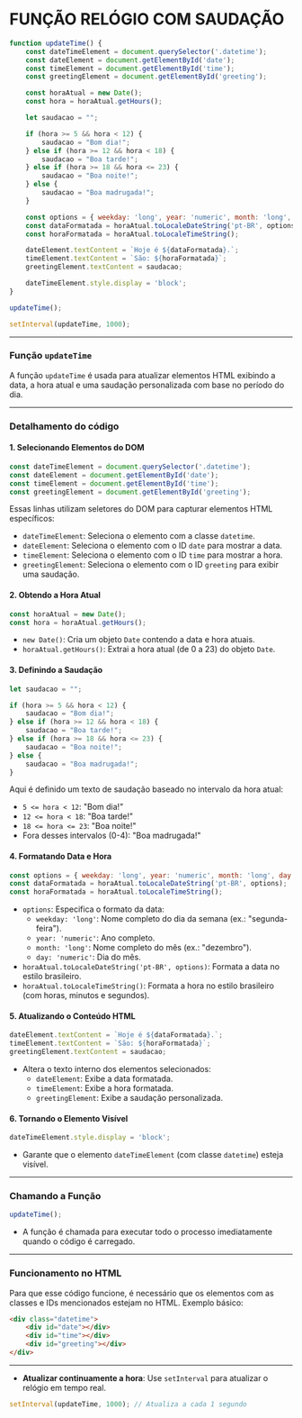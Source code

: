 # FUNÇÃO RELÓGIO COM SAUDAÇÃO

```javascript
function updateTime() {
    const dateTimeElement = document.querySelector('.datetime');
    const dateElement = document.getElementById('date');
    const timeElement = document.getElementById('time');
    const greetingElement = document.getElementById('greeting');

    const horaAtual = new Date();
    const hora = horaAtual.getHours();

    let saudacao = "";

    if (hora >= 5 && hora < 12) {
        saudacao = "Bom dia!";
    } else if (hora >= 12 && hora < 18) {
        saudacao = "Boa tarde!";
    } else if (hora >= 18 && hora <= 23) {
        saudacao = "Boa noite!";
    } else {
        saudacao = "Boa madrugada!";
    }

    const options = { weekday: 'long', year: 'numeric', month: 'long', day: 'numeric' };
    const dataFormatada = horaAtual.toLocaleDateString('pt-BR', options);
    const horaFormatada = horaAtual.toLocaleTimeString();

    dateElement.textContent = `Hoje é ${dataFormatada}.`;
    timeElement.textContent = `São: ${horaFormatada}`;
    greetingElement.textContent = saudacao;

    dateTimeElement.style.display = 'block';
}

updateTime();

setInterval(updateTime, 1000);
```

---

### **Função `updateTime`**

A função `updateTime` é usada para atualizar elementos HTML exibindo a data, a hora atual e uma saudação personalizada com base no período do dia.

---

### **Detalhamento do código**

#### 1. **Selecionando Elementos do DOM**
```javascript
const dateTimeElement = document.querySelector('.datetime');
const dateElement = document.getElementById('date');
const timeElement = document.getElementById('time');
const greetingElement = document.getElementById('greeting');
```
Essas linhas utilizam seletores do DOM para capturar elementos HTML específicos:

- `dateTimeElement`: Seleciona o elemento com a classe `datetime`.
- `dateElement`: Seleciona o elemento com o ID `date` para mostrar a data.
- `timeElement`: Seleciona o elemento com o ID `time` para mostrar a hora.
- `greetingElement`: Seleciona o elemento com o ID `greeting` para exibir uma saudação.

#### 2. **Obtendo a Hora Atual**
```javascript
const horaAtual = new Date();
const hora = horaAtual.getHours();
```
- `new Date()`: Cria um objeto `Date` contendo a data e hora atuais.
- `horaAtual.getHours()`: Extrai a hora atual (de 0 a 23) do objeto `Date`.

#### 3. **Definindo a Saudação**
```javascript
let saudacao = "";

if (hora >= 5 && hora < 12) {
    saudacao = "Bom dia!";
} else if (hora >= 12 && hora < 18) {
    saudacao = "Boa tarde!";
} else if (hora >= 18 && hora <= 23) {
    saudacao = "Boa noite!";
} else {
    saudacao = "Boa madrugada!";
}
```
Aqui é definido um texto de saudação baseado no intervalo da hora atual:

- `5 <= hora < 12`: "Bom dia!"
- `12 <= hora < 18`: "Boa tarde!"
- `18 <= hora <= 23`: "Boa noite!"
- Fora desses intervalos (0-4): "Boa madrugada!"

#### 4. **Formatando Data e Hora**
```javascript
const options = { weekday: 'long', year: 'numeric', month: 'long', day: 'numeric' };
const dataFormatada = horaAtual.toLocaleDateString('pt-BR', options);
const horaFormatada = horaAtual.toLocaleTimeString();
```
- `options`: Especifica o formato da data:
  - `weekday: 'long'`: Nome completo do dia da semana (ex.: "segunda-feira").
  - `year: 'numeric'`: Ano completo.
  - `month: 'long'`: Nome completo do mês (ex.: "dezembro").
  - `day: 'numeric'`: Dia do mês.
- `horaAtual.toLocaleDateString('pt-BR', options)`: Formata a data no estilo brasileiro.
- `horaAtual.toLocaleTimeString()`: Formata a hora no estilo brasileiro (com horas, minutos e segundos).

#### 5. **Atualizando o Conteúdo HTML**
```javascript
dateElement.textContent = `Hoje é ${dataFormatada}.`;
timeElement.textContent = `São: ${horaFormatada}`;
greetingElement.textContent = saudacao;
```
- Altera o texto interno dos elementos selecionados:
  - `dateElement`: Exibe a data formatada.
  - `timeElement`: Exibe a hora formatada.
  - `greetingElement`: Exibe a saudação personalizada.

#### 6. **Tornando o Elemento Visível**
```javascript
dateTimeElement.style.display = 'block';
```
- Garante que o elemento `dateTimeElement` (com classe `datetime`) esteja visível.

---

### **Chamando a Função**
```javascript
updateTime();
```
- A função é chamada para executar todo o processo imediatamente quando o código é carregado.

---

### **Funcionamento no HTML**
Para que esse código funcione, é necessário que os elementos com as classes e IDs mencionados estejam no HTML. Exemplo básico:

```html
<div class="datetime">
    <div id="date"></div>
    <div id="time"></div>
    <div id="greeting"></div>
</div>
```

---

- **Atualizar continuamente a hora**: Use `setInterval` para atualizar o relógio em tempo real.
```javascript
setInterval(updateTime, 1000); // Atualiza a cada 1 segundo
```
